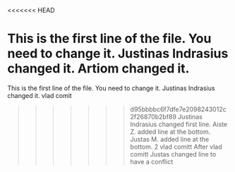 <<<<<<< HEAD

This is the first line of the file. You need to change it. Justinas Indrasius changed it. Artiom changed it.
=======
This is the first line of the file. You need to change it. Justinas Indrasius changed it.
vlad comit
>>>>>>> d95bbbbc6f7dfe7e2098243012c2f26870b2bf89
Justinas Indrasius changed first line.
Aiste Z. added line at the bottom.
Justas M. added line at the bottom.
2 vlad comitt
After vlad comitt
Justas changed line to have a conflict